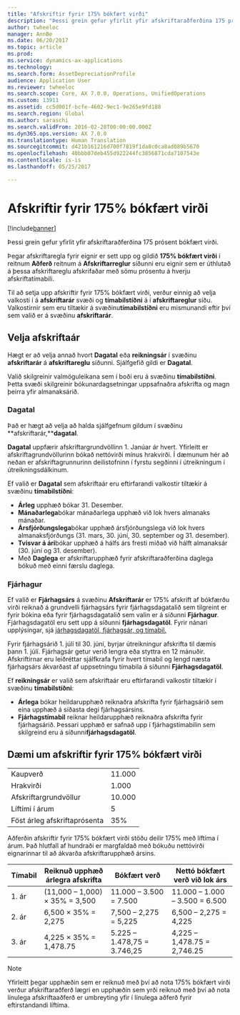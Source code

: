 ```yaml
---
title: "Afskriftir fyrir 175% bókfært virði"
description: "Þessi grein gefur yfirlit yfir afskriftaraðferðina 175 prósent bókfært virði."
author: twheeloc
manager: AnnBe
ms.date: 06/20/2017
ms.topic: article
ms.prod: 
ms.service: dynamics-ax-applications
ms.technology: 
ms.search.form: AssetDepreciationProfile
audience: Application User
ms.reviewer: twheeloc
ms.search.scope: Core, AX 7.0.0, Operations, UnifiedOperations
ms.custom: 13911
ms.assetid: cc5d001f-bcfe-4602-9ec1-9e265e9fd188
ms.search.region: Global
ms.author: saraschi
ms.search.validFrom: 2016-02-28T00:00:00.000Z
ms.dyn365.ops.version: AX 7.0.0
ms.translationtype: Human Translation
ms.sourcegitcommit: d421b161216d700f7819f1da8c0ca8ad089b5670
ms.openlocfilehash: 40bbb07deb455d922244fc3856871cda7107543e
ms.contentlocale: is-is
ms.lasthandoff: 05/25/2017

---
```


# <a name="175-percent-reducing-balance-depreciation"></a>Afskriftir fyrir 175% bókfært virði

[!include[banner](../includes/banner.md)]


Þessi grein gefur yfirlit yfir afskriftaraðferðina 175 prósent bókfært virði.

Þegar afskriftaregla fyrir eignir er sett upp og gildið **175% bókfært virði** í reitnum **Aðferð** reitnum á **Afskriftarreglur** síðunni eru eignir sem er úthlutað á þessa afskriftareglu afskrifaðar með sömu prósentu á hverju afskriftatímabili. 

Til að setja upp afskriftir fyrir 175% bókfært virði, verður einnig að velja valkosti í á **afskriftarár** svæði og **tímabilstíðni** á í **afskriftareglur** síðu. Valkostirnir sem eru tiltækir á svæðinu**tímabilstíðni** eru mismunandi eftir því sem valið er á svæðinu **afskriftarár**.

## <a name="select-a-depreciation-year"></a>Velja afskriftaár
Hægt er að velja annað hvort **Dagatal** eða **reikningsár** í svæðinu **afskriftarár** á **afskriftareglu** síðunni. Sjálfgefið gildi er **Dagatal**. 

Valið skilgreinir valmöguleikana sem í boði eru á svæðinu **tímabilstíðni**. Þetta svæði skilgreinir bókunardagsetningar uppsafnaðra afskrifta og magn þeirra yfir almanaksárið.

### <a name="calendar"></a>Dagatal

Það er hægt að velja að halda sjálfgefnum gildum í svæðinu **afskriftarár,****dagatal**. 

**Dagatal** uppfærir afskriftargrundvöllinn 1. Janúar ár hvert. Yfirleitt er afskriftagrundvöllurinn bókað nettóvirði mínus hrakvirði. Í dæmunum hér að neðan er afskriftagrunnurinn deilistofninn í fyrstu segðinni í útreikningum í útreikningsdálkinum. 

Ef valið er **Dagatal** sem afskriftaár eru eftirfarandi valkostir tiltækir á svæðinu **tímabilstíðni**:

-   **Árleg** upphæð bókar 31. Desember.
-   **Mánaðarlega**bókar mánaðarlega upphæð við lok hvers almanaks mánaðar.
-   **Ársfjórðungslega**bókar upphæð ársfjórðungslega við lok hvers almanaksfjórðungs (31. mars, 30. júní, 30. september og 31. desember).
-   **Tvisvar á ári**bókar upphæð á hálfs árs fresti miðað við hálft almanaksár (30. júní og 31. desember).
-   Með **Daglega** er afskriftarupphæð fyrir afskriftaraðferðina daglega bókuð með einni færslu daglega.

### <a name="fiscal"></a>Fjárhagur

Ef valið er **Fjárhagsárs** á svæðinu **Afskriftarár** er 175% afskrift af bókfærðu virði reiknað á grundvelli fjárhagsárs fyrir fjárhagsdagatalið sem tilgreint er fyrir bókina eða fyrir fjárhagsdagatalið sem valin er á síðunni **Fjárhagur**. Fjárhagsdagatöl eru sett upp á síðunni **fjárhagsdagatöl**. Fyrir nánari upplýsingar, sjá [járhagsdagatöl, fjárhagsár, og tímabil.](..\budgeting\fiscal-calendars-fiscal-years-periods.md)

Fyrir fjárhagsárið 1. júlí til 30. júní, byrjar útreikningur afskrifta til dæmis þann 1. júlí. Fjárhagsár getur verið lengra eða styttra en 12 mánuðir. Afskriftirnar eru leiðréttar sjálfkrafa fyrir hvert tímabil og lengd næsta fjárhagsárs ákvarðast af uppsetningu tímabila á síðunni **Fjárhagsdagatöl**. 

Ef **reikningsár** er valið sem afskriftaár eru eftirfarandi valkostir tiltækir í svæðinu **tímabilstíðni**:

-   **Árlega** bókar heildarupphæð reiknaðra afskrifta fyrir fjárhagsárið sem eina upphæð á síðasta degi fjárhagsársins.
-   **Fjárhagstímabil** reiknar heildarupphæð reiknaðra afskrifta fyrir fjárhagsárið. Þessari upphæð er safnað upp í fjárhagstímabilin sem skilgreind eru á síðunni**fjárhagsdagatöl**.

## <a name="example-of-175-reducing-balance-depreciation"></a>Dæmi um afskriftir fyrir 175% bókfært virði
|                                |        |
|--------------------------------|--------|
| Kaupverð               | 11.000 |
| Hrakvirði                  | 1.000  |
| Afskriftargrundvöllur              | 10.000 |
| Líftími í árum             | 5      |
| Föst árleg afskriftaprósenta | 35%    |

Aðferðin afskriftir fyrir 175% bókfært virði stöðu deilir 175% með líftíma í árum. Það hlutfall af hundraði er margfaldað með bókuðu nettóvirði eignarinnar til að ákvarða afskriftarupphæð ársins.

| Tímabil | Reiknuð upphæð árlegra afskrifta | Bókfært verð                  | Nettó bókfært verð við lok árs |
|--------|-----------------------------------------------|-----------------------------|---------------------------------------|
| 1. ár | (11,000 – 1,000) × 35% = 3,500                | 11.000 – 3.500 = 7.500      | 11.000 – 1.000 – 3.500 = 6.500        |
| 2. ár | 6,500 × 35% = 2,275                           | 7,500 – 2,275 = 5,225       | 6,500 – 2,275 = 4,225                 |
| 3. ár | 4,225 × 35% = 1,478.75                        | 5.225 – 1.478,75 = 3.746,25 | 4,225 – 1,478.75 = 2,746.25           |

> [!NOTE] 
> Yfirleitt þegar upphæðin sem er reiknuð með því að nota 175% bókfært virði verður afskriftaraðferð lægri en upphæðin sem yrði reiknuð með því að nota línulega afskriftaaðferð er umbreyting yfir í línulega aðferð fyrir eftirstandandi líftíma.




